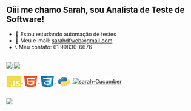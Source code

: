 ## Oiii me chamo Sarah, sou Analista de Teste de Software!
- 🤖 Estou estudando automação de testes
- 📧 Meu e-mail: sarahdfweb@gmail.com
- 📞 Meu contato: 61 99830-6676
<br>
<div>
  <a href="https://github.com/sarahdfweb">
    <img height="180em"src="https://github-readme-stats.vercel.app/api?username=sarahdfweb&show_icons=true&theme=dark&include_all_commits=true&count_private=true"/>
    <img height="180em" src="https://github-readme-stats.vercel.app/api/top-langs/?username=sarahdfweb&layout=compact&langs_count=16&theme=dracula"/>
  </div>

<div style="display: inline_block"><br>
  <img align="center" alt="Rafa-Js" height="30" width="40" src="https://raw.githubusercontent.com/devicons/devicon/master/icons/javascript/javascript-plain.svg">

  <img align="center" alt="sarah-HTML" height="30" width="40" src="https://raw.githubusercontent.com/devicons/devicon/master/icons/html5/html5-original.svg">
  <img align="center" alt="sarah-CSS" height="30" width="40" src="https://raw.githubusercontent.com/devicons/devicon/master/icons/css3/css3-original.svg">
  <img align="center" alt="sarah-Python" height="30" width="40" src="https://raw.githubusercontent.com/devicons/devicon/master/icons/python/python-original.svg">
  <img align="center" alt="sarah-Cucumber" height="30"width="40" src="https://cucumber.io/cucumber/media/images/logos/icons/cucumber-open-icon.svg">

  ##
  <div>
  <a href="https://www.linkedin.com/in/sarahdfweb/" target="_blank"><img src="https://img.shields.io/badge/-LinkedIn-%230077B5?style=for-the-badge&logo=linkedin&logoColor=white" target="_blank"></a>
  </div>
